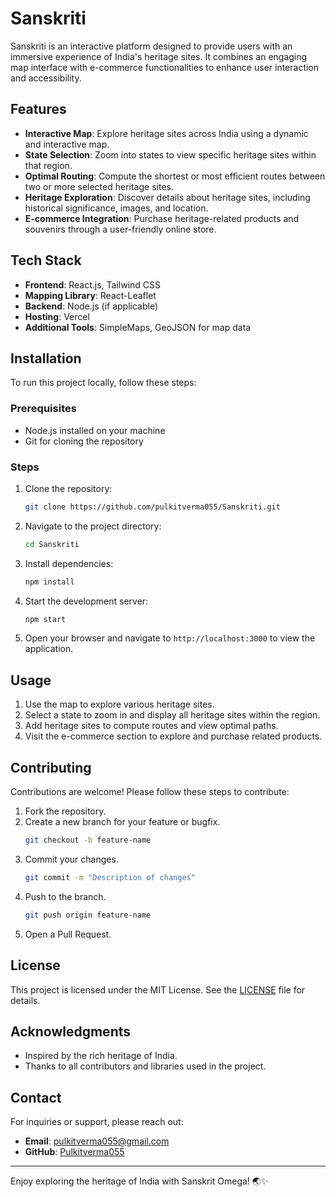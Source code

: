 # Sanskriti

Sanskriti is an interactive platform designed to provide users with an immersive experience of India's heritage sites. It combines an engaging map interface with e-commerce functionalities to enhance user interaction and accessibility.

## Features

- **Interactive Map**: Explore heritage sites across India using a dynamic and interactive map.
- **State Selection**: Zoom into states to view specific heritage sites within that region.
- **Optimal Routing**: Compute the shortest or most efficient routes between two or more selected heritage sites.
- **Heritage Exploration**: Discover details about heritage sites, including historical significance, images, and location.
- **E-commerce Integration**: Purchase heritage-related products and souvenirs through a user-friendly online store.

## Tech Stack

- **Frontend**: React.js, Tailwind CSS
- **Mapping Library**: React-Leaflet
- **Backend**: Node.js (if applicable)
- **Hosting**: Vercel
- **Additional Tools**: SimpleMaps, GeoJSON for map data

## Installation

To run this project locally, follow these steps:

### Prerequisites
- Node.js installed on your machine
- Git for cloning the repository

### Steps

1. Clone the repository:
   ```bash
   git clone https://github.com/pulkitverma055/Sanskriti.git
   ```

2. Navigate to the project directory:
   ```bash
   cd Sanskriti
   ```

3. Install dependencies:
   ```bash
   npm install
   ```

4. Start the development server:
   ```bash
   npm start
   ```

5. Open your browser and navigate to `http://localhost:3000` to view the application.

## Usage

1. Use the map to explore various heritage sites.
2. Select a state to zoom in and display all heritage sites within the region.
3. Add heritage sites to compute routes and view optimal paths.
4. Visit the e-commerce section to explore and purchase related products.

## Contributing

Contributions are welcome! Please follow these steps to contribute:

1. Fork the repository.
2. Create a new branch for your feature or bugfix.
   ```bash
   git checkout -b feature-name
   ```
3. Commit your changes.
   ```bash
   git commit -m "Description of changes"
   ```
4. Push to the branch.
   ```bash
   git push origin feature-name
   ```
5. Open a Pull Request.

## License

This project is licensed under the MIT License. See the [LICENSE](LICENSE) file for details.

## Acknowledgments

- Inspired by the rich heritage of India.
- Thanks to all contributors and libraries used in the project.

## Contact

For inquiries or support, please reach out:
- **Email**: pulkitverma055@gmail.com
- **GitHub**: [Pulkitverma055](https://github.com/pulkitverma055)

---

Enjoy exploring the heritage of India with Sanskrit Omega! 🌏✨

